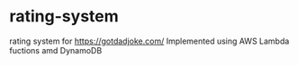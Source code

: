 # rating-system
rating system for https://gotdadjoke.com/ 
Implemented using AWS Lambda fuctions amd DynamoDB 
